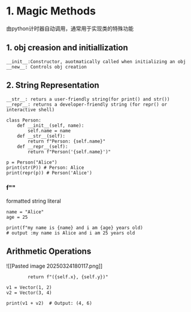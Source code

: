 # 1. Magic Methods
由python计时器自动调用，通常用于实现类的特殊功能
## 1. obj creasion and initiallization
```
__init__:Constructor, auotmatically called when initializing an obj
__new__: Controls obj creation
```

## 2. String Representation
```
__str__: returs a user-friendly string(for print() and str())
__repr__: returns a developer-friendly string (for repr() or interactive shell)

class Person:
	def __init__(self, name):
		self.name = name
	def __str__(self):
		return f"Person: {self.name}"
	def __repr__(self):
		return f"Person('{self.name}')"

p = Person("Alice")
print(str(P)) # Person: Alice
print(repr(p)) # Person('Alice')
```

### f""
formatted string literal
```
name = "Alice"
age = 25

print(f"my name is {name} and i am {age} years old)
# output :my name is Alice and i am 25 years old
```


## Arithmetic Operations
![[Pasted image 20250324180117.png]]
``` 
        return f"({self.x}, {self.y})"

v1 = Vector(1, 2)
v2 = Vector(3, 4)

print(v1 + v2)  # Output: (4, 6)

```